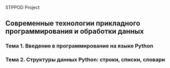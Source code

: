 STPPOD Project
## Современные технологии прикладного программирования и обработки данных

### Тема 1. Введение в программирование на языке Python
### Тема 2. Структуры данных Python: строки, списки, словари
